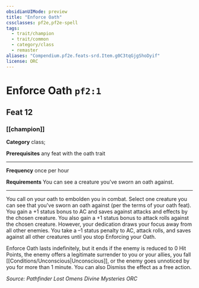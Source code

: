 ```yaml
---
obsidianUIMode: preview
title: "Enforce Oath"
cssclasses: pf2e,pf2e-spell
tags:
  - trait/champion
  - trait/common
  - category/class
  - remaster
aliases: "Compendium.pf2e.feats-srd.Item.g0C3tqGjgShoDyif"
license: ORC
---
```

# Enforce Oath `pf2:1`
## Feat 12
### [[champion]]

**Category** class; 



**Prerequisites** any feat with the oath trait
* * *
**Frequency** once per hour

**Requirements** You can see a creature you've sworn an oath against.

* * *

You call on your oath to embolden you in combat. Select one creature you can see that you've sworn an oath against (per the terms of your oath feat). You gain a +1 status bonus to AC and saves against attacks and effects by the chosen creature. You also gain a +1 status bonus to attack rolls against the chosen creature. However, your dedication draws your focus away from all other enemies. You take a –1 status penalty to AC, attack rolls, and saves against all other creatures until you stop Enforcing your Oath.

Enforce Oath lasts indefinitely, but it ends if the enemy is reduced to 0 Hit Points, the enemy offers a legitimate surrender to you or your allies, you fall [[Conditions/Unconscious|Unconscious]], or the enemy goes unnoticed by you for more than 1 minute. You can also Dismiss the effect as a free action.

*Source: Pathfinder Lost Omens Divine Mysteries*
*ORC*